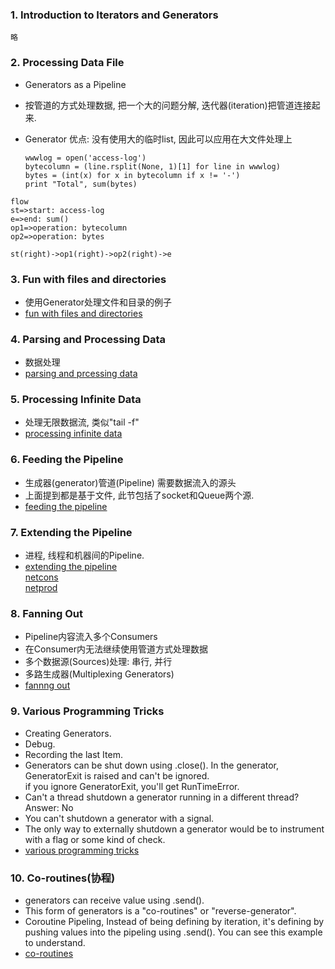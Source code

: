 ### 1. Introduction to Iterators and Generators
    略

### 2. Processing Data File
* Generators as a Pipeline
* 按管道的方式处理数据, 把一个大的问题分解, 迭代器(iteration)把管道连接起来.
* Generator 优点: 没有使用大的临时list, 因此可以应用在大文件处理上

    ```
    wwwlog = open('access-log')
    bytecolumn = (line.rsplit(None, 1)[1] for line in wwwlog)
    bytes = (int(x) for x in bytecolumn if x != '-')
    print "Total", sum(bytes)
    ```
```
flow
st=>start: access-log
e=>end: sum()
op1=>operation: bytecolumn
op2=>operation: bytes

st(right)->op1(right)->op2(right)->e
```


### 3. Fun with files and directories
* 使用Generator处理文件和目录的例子
* [fun with files and directories](https://github.com/qianlv/learning/blob/master/python/generator/fun_with_files_and_directories.py)

### 4. Parsing and Processing Data
* 数据处理
* [parsing and prcessing data](https://github.com/qianlv/learning/blob/master/python/generator/parsing_and_prcessing_data.py)

### 5. Processing Infinite Data
* 处理无限数据流, 类似"tail -f"
* [processing infinite data](https://github.com/qianlv/learning/blob/master/python/generator/processing_infinite_data.py)

### 6. Feeding the Pipeline
* 生成器(generator)管道(Pipeline) 需要数据流入的源头
* 上面提到都是基于文件, 此节包括了socket和Queue两个源.
* [feeding the pipeline](https://github.com/qianlv/learning/blob/master/python/generator/feeding_the_pipeline.py)

### 7. Extending the Pipeline
* 进程, 线程和机器间的Pipeline.
* [extending the pipeline](https://github.com/qianlv/learning/blob/master/python/generator/extending_the_pipeline.py)  
  [netcons](https://github.com/qianlv/learning/blob/master/python/generator/netcons.py)  
  [netprod](https://github.com/qianlv/learning/blob/master/python/generator/netprod.py)

### 8. Fanning Out
* Pipeline内容流入多个Consumers
* 在Consumer内无法继续使用管道方式处理数据
* 多个数据源(Sources)处理: 串行, 并行
* 多路生成器(Multiplexing Generators)
* [fannng out](https://github.com/qianlv/learning/blob/master/python/generator/fanning_out.py)

### 9. Various Programming Tricks
* Creating Generators.
* Debug.
* Recording the last Item.
* Generators can be shut down using .close(). In the generator, GeneratorExit is raised and can't be ignored.  
  if you ignore GeneratorExit, you'll get RunTimeError.  
* Can't a thread shutdown a generator running in a different thread?  Answer: No
* You can't shutdown a generator with a signal.
* The only way to externally shutdown a generator would be to instrument with a flag or some kind of check.
* [various programming tricks](https://github.com/qianlv/learning/blob/master/python/generator/various_programming_tricks.py)

### 10. Co-routines(协程)
* generators can receive value using .send().
* This form of generators is a "co-routines" or "reverse-generator".
* Coroutine Pipeling, Instead of being defining by iteration, it's defining by pushing values into the pipeling using .send(). You can see this example to understand.
* [co-routines](https://github.com/qianlv/learning/blob/master/python/generator/co_routines.py)
